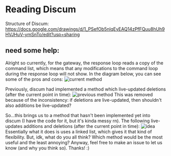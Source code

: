 # Reading Discum
Structure of Discum: https://docs.google.com/drawings/d/1_PSefOb5nlqEyEAQ14zPfFQuu8hUh9HVJHuV-ymSnTo/edit?usp=sharing

## need some help:
Alright so currently, for the gateway, the response loop reads a copy of the command list, which means that any modifications to the command loop during the response loop will not show. In the diagram below, you can see some of the pros and cons:
![current method](https://github.com/Merubokkusu/Discord-S.C.U.M/blob/master/docs/tempReadingImages/first.png)

Previously, discum had implemented a method which live-updated deletions (after the current point in time):
![previous method](https://github.com/Merubokkusu/Discord-S.C.U.M/blob/master/docs/tempReadingImages/previous.png)
This was removed because of the inconsistency: if deletions are live-updated, then shouldn't also additions be live-updated?

So...this brings us to a method that hasn't been implemented yet into discum (I have the code for it, but it's kinda messy rn). The following live-updates additions and deletions (after the current point in time):
![idea](https://github.com/Merubokkusu/Discord-S.C.U.M/blob/master/docs/tempReadingImages/idea.png)
Essentially what it does is uses a linked list, which gives it that kind of flexibility. But, idk, what do you all think? Which method would be the most useful and the least annoying? 
Anyway, feel free to make an issue to let us know (and why you think so). Thanks! :)
